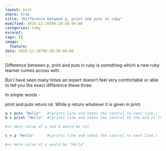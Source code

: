```yaml
---
layout: post
share: true
title: "Difference between p, print and puts in ruby"
modified: 2015-12-20T08:20:50-04:00
categories: ruby
excerpt:
tags: []
image:
  feature:
date: 2015-12-20T08:20:50-04:00
---
```


Difference between p, print and puts in ruby is something which a new ruby learner comes across with.

But I have seen many times an expert doesn't feel very comfortable or able to tell you the exact difference these three.

In simple words - 

print and puts return nil.
While p return whatever it is given in print. 

```ruby
a = puts "Hello"   #(prints line and takes the control to next line.)
b = print "Hello"  #(prints line and takes the control to the end of the line.)

#=> Here value of a and b would be nil. 

c = p "Hello"      #(prints line and takes the control to next line.)

#=> Here value of c would be "Hello".
```

